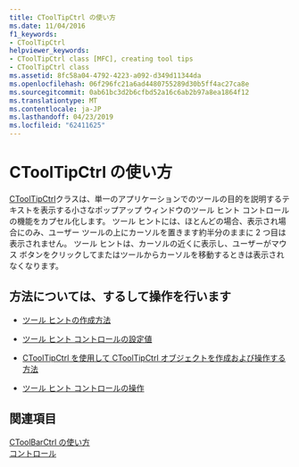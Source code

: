 ```yaml
---
title: CToolTipCtrl の使い方
ms.date: 11/04/2016
f1_keywords:
- CToolTipCtrl
helpviewer_keywords:
- CToolTipCtrl class [MFC], creating tool tips
- CToolTipCtrl class
ms.assetid: 8fc58a04-4792-4223-a092-d349d11344da
ms.openlocfilehash: 06f296fc21a6ad4480755289d30b5ff4ac27ca8e
ms.sourcegitcommit: 0ab61bc3d2b6cfbd52a16c6ab2b97a8ea1864f12
ms.translationtype: MT
ms.contentlocale: ja-JP
ms.lasthandoff: 04/23/2019
ms.locfileid: "62411625"
---
```

# <a name="using-ctooltipctrl"></a>CToolTipCtrl の使い方

[CToolTipCtrl](../mfc/reference/ctooltipctrl-class.md)クラスは、単一のアプリケーションでのツールの目的を説明するテキストを表示する小さなポップアップ ウィンドウのツール ヒント コントロールの機能をカプセル化します。 ツール ヒントには、ほとんどの場合、表示され場合にのみ、ユーザー ツールの上にカーソルを置きます約半分のままに 2 つ目は表示されません。 ツール ヒントは、カーソルの近くに表示し、ユーザーがマウス ボタンをクリックしてまたはツールからカーソルを移動するときは表示されなくなります。

## <a name="what-do-you-want-to-know-more-about"></a>方法については、するして操作を行います

- [ツール ヒントの作成方法](../mfc/methods-of-creating-tool-tips.md)

- [ツール ヒント コントロールの設定値](../mfc/settings-for-the-tool-tip-control.md)

- [CToolTipCtrl を使用して CToolTipCtrl オブジェクトを作成および操作する方法](../mfc/using-ctooltipctrl-to-create-and-manipulate-a-ctooltipctrl-object.md)

- [ツール ヒント コントロールの操作](../mfc/manipulating-the-tool-tip-control.md)

## <a name="see-also"></a>関連項目

[CToolBarCtrl の使い方](../mfc/using-ctoolbarctrl.md)<br/>
[コントロール](../mfc/controls-mfc.md)
